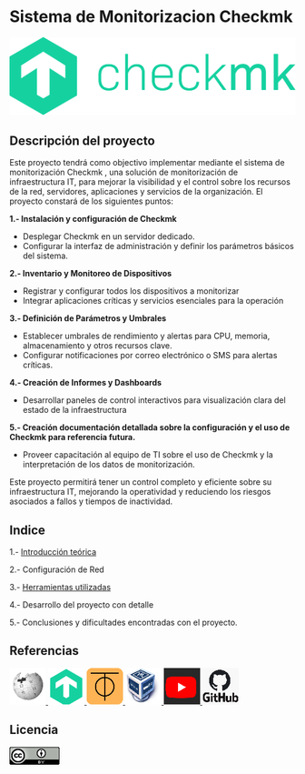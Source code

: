 # Sistema de Monitorizacion Checkmk
![image](/img/Checkmk.png)

## Descripción del proyecto

Este proyecto tendrá como objectivo implementar mediante el sistema de monitorización Checkmk , una solución de monitorización de infraestructura IT, para mejorar la visibilidad y el control sobre los recursos de la red, servidores, aplicaciones y servicios de la organización.
El proyecto constará de los siguientes puntos:

**1.- Instalación y configuración de Checkmk**
- Desplegar Checkmk en un servidor dedicado.
- Configurar la interfaz de administración y definir los parámetros básicos del sistema.

**2.- Inventario y Monitoreo de Dispositivos**
- Registrar y configurar todos los dispositivos a monitorizar
- Integrar aplicaciones críticas y servicios esenciales para la operación

**3.- Definición de Parámetros y Umbrales**
- Establecer umbrales de rendimiento y alertas para CPU, memoria, almacenamiento y otros recursos clave.
- Configurar notificaciones por correo electrónico o SMS para alertas críticas.

**4.- Creación de Informes y Dashboards**
- Desarrollar paneles de control interactivos para visualización clara del estado de la infraestructura

**5.- Creación documentación detallada sobre la configuración y el uso de Checkmk para referencia futura.**
- Proveer capacitación al equipo de TI sobre el uso de Checkmk y la interpretación de los datos de monitorización.

Este proyecto permitirá tener un control completo y eficiente sobre su infraestructura IT, mejorando la operatividad y reduciendo los riesgos asociados a fallos y tiempos de inactividad.

## Indice
1.- [Introducción teórica](/contenido/teoria.md)

2.- Configuración de Red

3.- [Herramientas utilizadas](/contenido/herramientas.md)

4.- Desarrollo del proyecto con detalle

5.- Conclusiones y dificultades encontradas con el proyecto.

## Referencias
<a href="https://es.wikipedia.org/wiki/Check_MK">
    <img src="/img/wikipedia.png" alt="Wikipedia">
    </a>
<a href="https://checkmk.com/">
<img src="/img/check-icono.png" alt="Checkmk">
</a>
<a href="https://docs.zerotier.com/">
<img src="/img/zerotier logo.png" alt=Zerotier>
</a>

<a href="https://www.virtualbox.org/">
    <img src="/img/Virtualbox_logo.png" alt="VirtualBox">
    </a>
<a href="https://www.youtube.com/watch?v=Nl0mjRX7OCY">
    <img src="/img/youtube.png" alt="Youtube">
    </a>
<a href="https://github.com/filipnet/checkmk-telegram-notify?tab=readme-ov-file#check_mk-telegram-notification">
    <img src="/img/github.jpg" alt="Github">
    </a> 







## Licencia
![image](/img/licencia.png)







    
